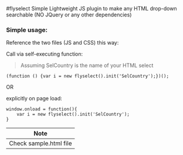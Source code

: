 #flyselect
Simple Lightweight JS plugin to make any HTML drop-down searchable (NO JQuery or any other dependencies)



### Simple usage:

Reference the two files (JS and CSS) this way:
    <link rel="stylesheet" href="flyselect.min.css" type="text/css" />
    <script type="text/javascript" src="flyselect.min.js"></script>

Call via self-executing function:

>Assuming SelCountry is the name of your HTML select


    (function () {var i = new flyselect().init('SelCountry');})();

OR 

explicitly on page load:


    window.onload = function(){
        var i = new flyselect().init('SelCountry');
    }
    
| Note |
| ------|
| Check sample.html file |


